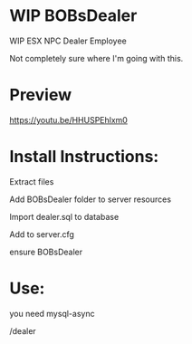 # WIP BOBsDealer

 WIP ESX NPC Dealer Employee
 
 Not completely sure where I'm going with this.
 
# Preview

https://youtu.be/HHUSPEhlxm0

# Install Instructions:
Extract files

Add BOBsDealer folder to server resources

Import dealer.sql to database

Add to server.cfg

ensure BOBsDealer

# Use:

you need mysql-async

/dealer

